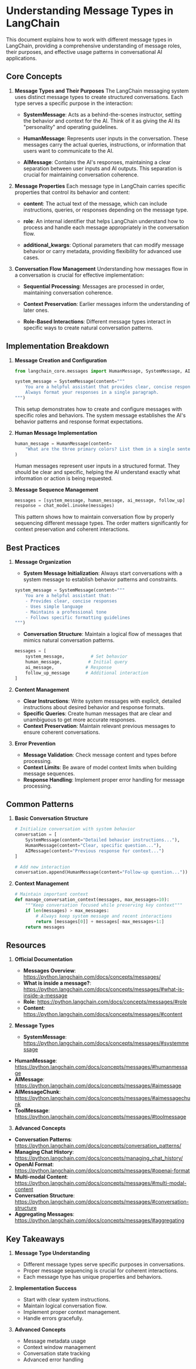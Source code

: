 # Understanding Message Types in LangChain

This document explains how to work with different message types in LangChain, providing a comprehensive understanding of message roles, their purposes, and effective usage patterns in conversational AI applications.

## Core Concepts

1. **Message Types and Their Purposes**
   The LangChain messaging system uses distinct message types to create structured conversations. Each type serves a specific purpose in the interaction:

   - **SystemMessage**: Acts as a behind-the-scenes instructor, setting the behavior and context for the AI. Think of it as giving the AI its "personality" and operating guidelines.
   
   - **HumanMessage**: Represents user inputs in the conversation. These messages carry the actual queries, instructions, or information that users want to communicate to the AI.
   
   - **AIMessage**: Contains the AI's responses, maintaining a clear separation between user inputs and AI outputs. This separation is crucial for maintaining conversation coherence.

2. **Message Properties**
   Each message type in LangChain carries specific properties that control its behavior and content:

   - **content**: The actual text of the message, which can include instructions, queries, or responses depending on the message type.
   
   - **role**: An internal identifier that helps LangChain understand how to process and handle each message appropriately in the conversation flow.
   
   - **additional_kwargs**: Optional parameters that can modify message behavior or carry metadata, providing flexibility for advanced use cases.

3. **Conversation Flow Management**
   Understanding how messages flow in a conversation is crucial for effective implementation:

   - **Sequential Processing**: Messages are processed in order, maintaining conversation coherence.
   
   - **Context Preservation**: Earlier messages inform the understanding of later ones.
   
   - **Role-Based Interactions**: Different message types interact in specific ways to create natural conversation patterns.

## Implementation Breakdown

1. **Message Creation and Configuration**
   ```python
   from langchain_core.messages import HumanMessage, SystemMessage, AIMessage
   
   system_message = SystemMessage(content="""
       You are a helpful assistant that provides clear, concise responses.
       Always format your responses in a single paragraph.
   """)
   ```
   This setup demonstrates how to create and configure messages with specific roles and behaviors. The system message establishes the AI's behavior patterns and response format expectations.

2. **Human Message Implementation**
   ```python
   human_message = HumanMessage(content=
       "What are the three primary colors? List them in a single sentence."
   )
   ```
   Human messages represent user inputs in a structured format. They should be clear and specific, helping the AI understand exactly what information or action is being requested.

3. **Message Sequence Management**
   ```python
   messages = [system_message, human_message, ai_message, follow_up]
   response = chat_model.invoke(messages)
   ```
   This pattern shows how to maintain conversation flow by properly sequencing different message types. The order matters significantly for context preservation and coherent interactions.

## Best Practices

1. **Message Organization**
   - **System Message Initialization**: Always start conversations with a system message to establish behavior patterns and constraints.
   ```python
   system_message = SystemMessage(content="""
       You are a helpful assistant that:
       - Provides clear, concise responses
       - Uses simple language
       - Maintains a professional tone
       - Follows specific formatting guidelines
   """)
   ```
   
   - **Conversation Structure**: Maintain a logical flow of messages that mimics natural conversation patterns.
   ```python
   messages = [
       system_message,          # Set behavior
       human_message,          # Initial query
       ai_message,            # Response
       follow_up_message      # Additional interaction
   ]
   ```

2. **Content Management**
   - **Clear Instructions**: Write system messages with explicit, detailed instructions about desired behavior and response formats.
   - **Specific Queries**: Create human messages that are clear and unambiguous to get more accurate responses.
   - **Context Preservation**: Maintain relevant previous messages to ensure coherent conversations.

3. **Error Prevention**
   - **Message Validation**: Check message content and types before processing.
   - **Context Limits**: Be aware of model context limits when building message sequences.
   - **Response Handling**: Implement proper error handling for message processing.

## Common Patterns

1. **Basic Conversation Structure**
   ```python
   # Initialize conversation with system behavior
   conversation = [
       SystemMessage(content="Detailed behavior instructions..."),
       HumanMessage(content="Clear, specific question..."),
       AIMessage(content="Previous response for context...")
   ]
   
   # Add new interaction
   conversation.append(HumanMessage(content="Follow-up question..."))
   ```

2. **Context Management**
   ```python
   # Maintain important context
   def manage_conversation_context(messages, max_messages=10):
       """Keep conversation focused while preserving key context"""
       if len(messages) > max_messages:
           # Always keep system message and recent interactions
           return [messages[0]] + messages[-max_messages+1:]
       return messages
   ```

## Resources

1. **Official Documentation**
   - **Messages Overview**: https://python.langchain.com/docs/concepts/messages/
   - **What is inside a message?**: https://python.langchain.com/docs/concepts/messages/#what-is-inside-a-message
   - **Role**: https://python.langchain.com/docs/concepts/messages/#role
   - **Content**: https://python.langchain.com/docs/concepts/messages/#content

2. **Message Types**
   - **SystemMessage**: https://python.langchain.com/docs/concepts/messages/#systemmessage
  - **HumanMessage**: https://python.langchain.com/docs/concepts/messages/#humanmessage
  - **AIMessage**: https://python.langchain.com/docs/concepts/messages/#aimessage
   - **AIMessageChunk**: https://python.langchain.com/docs/concepts/messages/#aimessagechunk
   - **ToolMessage**: https://python.langchain.com/docs/concepts/messages/#toolmessage

3. **Advanced Concepts**
  - **Conversation Patterns**: https://python.langchain.com/docs/concepts/conversation_patterns/
   - **Managing Chat History**: https://python.langchain.com/docs/concepts/managing_chat_history/
   - **OpenAI Format**: https://python.langchain.com/docs/concepts/messages/#openai-format
   - **Multi-modal Content**: https://python.langchain.com/docs/concepts/messages/#multi-modal-content
   - **Conversation Structure**: https://python.langchain.com/docs/concepts/messages/#conversation-structure
   - **Aggregating Messages**: https://python.langchain.com/docs/concepts/messages/#aggregating

## Key Takeaways

1. **Message Type Understanding**
   - Different message types serve specific purposes in conversations.
   - Proper message sequencing is crucial for coherent interactions.
   - Each message type has unique properties and behaviors.

2. **Implementation Success**
   - Start with clear system instructions.
   - Maintain logical conversation flow.
   - Implement proper context management.
   - Handle errors gracefully.

3. **Advanced Concepts**
   - Message metadata usage
   - Context window management
   - Conversation state tracking
   - Advanced error handling
